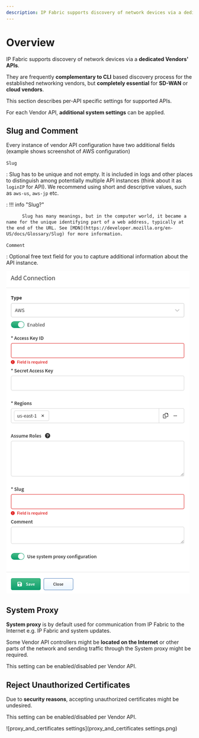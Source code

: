 ```yaml
---
description: IP Fabric supports discovery of network devices via a dedicated vendors' APIs. They are frequently complementary to CLI based discovery process for...
---
```


# Overview

IP Fabric supports discovery of network devices via a **dedicated Vendors' APIs**.

They are frequently **complementary to CLI** based discovery process for the established networking vendors, but **completely essential** for **SD-WAN** or **cloud vendors**.

This section describes per-API specific settings for supported APIs.

For each Vendor API, **additional system settings** can be applied.

## Slug and Comment

Every instance of vendor API configuration have two additional fields (example shows screenshot of AWS configuration)

`Slug`

: Slug has to be unique and not empty. It is included in logs and other places to distinguish among potentially multiple API instances (think about it as `loginIP` for API). We recommend using short and descriptive values, such as `aws-us`, `aws-jp` etc.

: !!! info "Slug?"

          Slug has many meanings, but in the computer world, it became a name for the unique identifying part of a web address, typically at the end of the URL. See [MDN](https://developer.mozilla.org/en-US/docs/Glossary/Slug) for more information.

`Comment`

: Optional free text field for you to capture additional information about the API instance.

![Add Connection](aws/vendor-api.png)

## System Proxy

**System proxy** is by default used for communication from IP Fabric to the Internet e.g. IP Fabric and system updates.

Some Vendor API controllers might be **located on the Internet** or other parts of the network and sending traffic through the System proxy might be required.

This setting can be enabled/disabled per Vendor API.

## Reject Unauthorized Certificates

Due to **security reasons**, accepting unauthorized certificates might be undesired.

This setting can be enabled/disabled per Vendor API.

![proxy_and_certificates settings](proxy_and_certificates settings.png)
